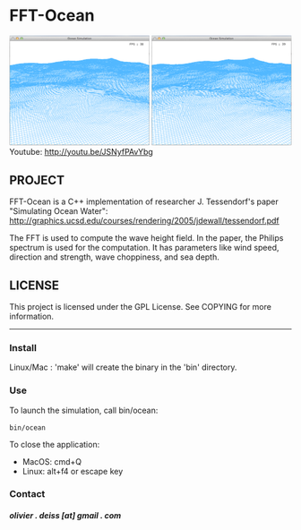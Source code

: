 # FFT-Ocean

![Screenshot](media/Screenshot.png)
Youtube: http://youtu.be/JSNyfPAvYbg

## PROJECT

FFT-Ocean is a C++ implementation of researcher J. Tessendorf's paper "Simulating Ocean Water":
http://graphics.ucsd.edu/courses/rendering/2005/jdewall/tessendorf.pdf

The FFT is used to compute the wave height field. In the paper, the Philips spectrum is used for the computation. It has parameters like wind speed, direction and strength, wave choppiness, and sea depth.

## LICENSE

This project is licensed under the GPL License. See COPYING for more information.

***

### Install

Linux/Mac : 'make' will create the binary in the 'bin' directory.

### Use

To launch the simulation, call bin/ocean:

    bin/ocean

To close the application:
* MacOS: cmd+Q
* Linux: alt+f4 or escape key

### Contact

##### olivier . deiss [at] gmail . com